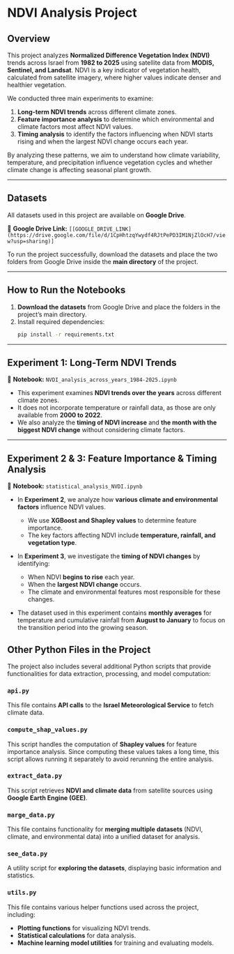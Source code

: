 # NDVI Analysis Project

## Overview
This project analyzes **Normalized Difference Vegetation Index (NDVI)** trends across Israel from **1982 to 2025** using satellite data from **MODIS, Sentinel, and Landsat**. NDVI is a key indicator of vegetation health, calculated from satellite imagery, where higher values indicate denser and healthier vegetation.  

We conducted three main experiments to examine:
1. **Long-term NDVI trends** across different climate zones.
2. **Feature importance analysis** to determine which environmental and climate factors most affect NDVI values.
3. **Timing analysis** to identify the factors influencing when NDVI starts rising and when the largest NDVI change occurs each year.  

By analyzing these patterns, we aim to understand how climate variability, temperature, and precipitation influence vegetation cycles and whether climate change is affecting seasonal plant growth.

---

## Datasets
All datasets used in this project are available on **Google Drive**.  

📂 **Google Drive Link:** `[[GOOGLE_DRIVE_LINK](https://drive.google.com/file/d/1CpHhtzqYwydf4RJtPePD3IM1NjZlOcH7/view?usp=sharing)]`  

To run the project successfully, download the datasets and place the two folders from Google Drive inside the **main directory** of the project.

---

## How to Run the Notebooks  
1. **Download the datasets** from Google Drive and place the folders in the project’s main directory.
2. Install required dependencies:
   ```sh
   pip install -r requirements.txt

---

## Experiment 1: Long-Term NDVI Trends  
📌 **Notebook:** `NVDI_analysis_across_years_1984-2025.ipynb`  

- This experiment examines **NDVI trends over the years** across different climate zones.
- It does not incorporate temperature or rainfall data, as those are only available from **2000 to 2022**.
- We also analyze the **timing of NDVI increase** and **the month with the biggest NDVI change** without considering climate factors.

---

## Experiment 2 & 3: Feature Importance & Timing Analysis  
📌 **Notebook:** `statistical_analysis_NVDI.ipynb`  

- In **Experiment 2**, we analyze how **various climate and environmental factors** influence NDVI values.
  - We use **XGBoost and Shapley values** to determine feature importance.
  - The key factors affecting NDVI include **temperature, rainfall, and vegetation type**.

- In **Experiment 3**, we investigate the **timing of NDVI changes** by identifying:
  - When NDVI **begins to rise** each year.
  - When the **largest NDVI change** occurs.
  - The climate and environmental features most responsible for these changes.

- The dataset used in this experiment contains **monthly averages** for temperature and cumulative rainfall from **August to January** to focus on the transition period into the growing season.

## Other Python Files in the Project  
The project also includes several additional Python scripts that provide functionalities for data extraction, processing, and model computation:

### `api.py`
This file contains **API calls** to the **Israel Meteorological Service** to fetch climate data.

### `compute_shap_values.py`
This script handles the computation of **Shapley values** for feature importance analysis. Since computing these values takes a long time, this script allows running it separately to avoid rerunning the entire analysis.

### `extract_data.py`
This script retrieves **NDVI and climate data** from satellite sources using **Google Earth Engine (GEE)**.

### `marge_data.py`
This file contains functionality for **merging multiple datasets** (NDVI, climate, and environmental data) into a unified dataset for analysis.

### `see_data.py`
A utility script for **exploring the datasets**, displaying basic information and statistics.

### `utils.py`
This file contains various helper functions used across the project, including:
- **Plotting functions** for visualizing NDVI trends.
- **Statistical calculations** for data analysis.
- **Machine learning model utilities** for training and evaluating models.
